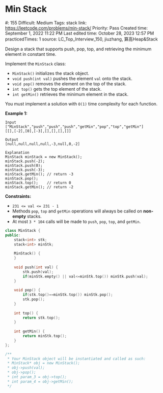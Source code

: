 # Min Stack

#: 155
Difficult: Medium
Tags: stack
link: https://leetcode.com/problems/min-stack/
Priority: Pass
Created time: September 1, 2022 11:22 PM
Last edited time: October 28, 2023 12:57 PM
practicedTimes: 1
source: LC_Top_Interview_150, jiuzhang, 算高Heap&Stack

Design a stack that supports push, pop, top, and retrieving the minimum element in constant time.

Implement the `MinStack` class:

- `MinStack()` initializes the stack object.
- `void push(int val)` pushes the element `val` onto the stack.
- `void pop()` removes the element on the top of the stack.
- `int top()` gets the top element of the stack.
- `int getMin()` retrieves the minimum element in the stack.

You must implement a solution with `O(1)` time complexity for each function.

**Example 1:**

```
Input
["MinStack","push","push","push","getMin","pop","top","getMin"]
[[],[-2],[0],[-3],[],[],[],[]]

Output
[null,null,null,null,-3,null,0,-2]

Explanation
MinStack minStack = new MinStack();
minStack.push(-2);
minStack.push(0);
minStack.push(-3);
minStack.getMin(); // return -3
minStack.pop();
minStack.top();    // return 0
minStack.getMin(); // return -2

```

**Constraints:**

- `231 <= val <= 231 - 1`
- Methods `pop`, `top` and `getMin` operations will always be called on **non-empty** stacks.
- At most `3 * 104` calls will be made to `push`, `pop`, `top`, and `getMin`.

```cpp
class MinStack {
public:
    stack<int> stk;
    stack<int> minStk;
    
    MinStack() {
    }
    
    void push(int val) {
        stk.push(val);
        if(minStk.empty() || val<=minStk.top()) minStk.push(val);
    }
    
    void pop() {
        if(stk.top()==minStk.top()) minStk.pop();
        stk.pop();
    }
    
    int top() {
        return stk.top();
    }
    
    int getMin() {
        return minStk.top();
    }
};

/**
 * Your MinStack object will be instantiated and called as such:
 * MinStack* obj = new MinStack();
 * obj->push(val);
 * obj->pop();
 * int param_3 = obj->top();
 * int param_4 = obj->getMin();
 */
```